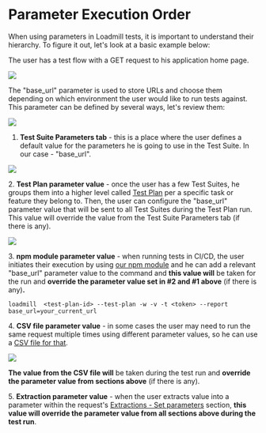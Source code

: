 # Parameter Execution Order

When using parameters in Loadmill tests, it is important to understand their hierarchy. To figure it out, let's look at a basic example below:

The user has a test flow with a GET request to his application home page.

![](../../../../.gitbook/assets/screenshot-2021-10-03t143415.191.png)

The "base\_url" parameter is used to store URLs and choose them depending on which environment the user would like to run tests against. This parameter can be defined by several ways, let's review them:

![](../../../../.gitbook/assets/screen-shot-2021-04-26-at-14.57.02.png)

1. **Test Suite Parameters tab** - this is a place where the user defines a default value for the parameters he is going to use in the Test Suite. In our case - "base\_url".

![](<../../../../.gitbook/assets/Screenshot (53).png>)

&#x20; 2\. **Test Plan parameter value** - once the user has a few Test Suites, he groups them into a higher level called [Test Plan](https://docs.loadmill.com/api-testing/test-plan) per a specific task or feature they belong to. Then, the user can configure the "base\_url" parameter value that will be sent to all Test Suites during the Test Plan run. This value will override the value from the Test Suite Parameters tab (if there is any).&#x20;

![](<../../../../.gitbook/assets/Screenshot (54).png>)

&#x20; 3\. **npm module parameter value** - when running tests in CI/CD, the user initiates their execution by using [our npm module](https://www.npmjs.com/package/loadmill) and he can add a relevant "base\_url" parameter value to the command and **this value will** be taken for the run and **override the parameter value set in #2 and #1 above** (if there is any)**.**

```
loadmill  <test-plan-id> --test-plan -w -v -t <token> --report base_url=your_current_url
```

&#x20; 4\. **CSV file parameter value** - in some cases the user may need to run the same request multiple times using different parameter values, so he can use a [CSV file for that](https://docs.loadmill.com/api-testing/test-suite-editor/api-tests-data-from-csv-files).

![](../../../../.gitbook/assets/screen-shot-2021-04-27-at-15.24.26.png)

**The value from the CSV file will** be taken during the test run and **override the parameter value from sections above** (if there is any).

&#x20;  5\. **Extraction parameter value** - when the user extracts value into a parameter within the request's [Extractions - Set parameters](https://docs.loadmill.com/api-testing/test-suite-editor/set-parameters-extractions) section, **this value will override the parameter value from all sections above during the test run**.&#x20;
